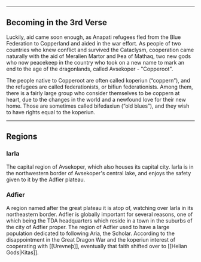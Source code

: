 - - -
## Becoming in the 3rd Verse

Luckily, aid came soon enough, as Anapati refugees fled from the Blue Federation to Copperland and aided in the war effort. As people of two countries who knew conflict and survived the Cataclysm, cooperation came naturally with the aid of Meralien Martor and Þea of Mathaq, two new gods who now peacekeep in the country who took on a new name to mark an end to the age of the dragonlands, called Avsekoper - "Copperoot".

The people native to Copperoot are often called koperiun (“coppern”), and the refugees are called federationists, or bifiun federationists. Among them, there is a fairly large group who consider themselves to be coppern at heart, due to the changes in the world and a newfound love for their new home. Those are sometimes called bifedaxiun (“old blues”), and they wish to have rights equal to the koperiun.
- - -
## Regions

### Iarla

The capital region of Avsekoper, which also houses its capital city. Iarla is in the northwestern border of Avsekoper's central lake, and enjoys the safety given to it by the Adfier plateau.

### Adfier

A region named after the great plateau it is atop of, watching over Iarla in its northeastern border. Adfier is globally important for several reasons, one of which being the TDA headquarters which reside in a town in the suburbs of the city of Adfier proper. The region of Adfier used to have a large population dedicated to following Aria, the Scholar. According to the disappointment in the Great Dragon War and the koperiun interest of cooperating with [[Urevneþ]], eventually that faith shifted over to [[Helian Gods|Kitas]].

